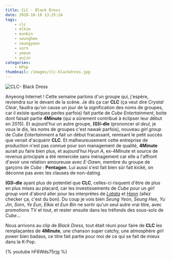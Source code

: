 ```yaml
---
title: CLC - Black Dress
date: 2018-10-10 13:25:24
tags:
    - clc
    - elkie
    - eunbin
    - seunghee
    - seungyeon
    - sorn
    - yeeun
    - yujin
categories:
    - KPop
thumbnail: /images/clc-blackdress.jpg
---
```


![CLC- Black Dress](/images/clc-blackdress.jpg)

Anyeong Internet ! Cette semaine parlons d'un groupe qui, j'espère, reviendra sur le devant de la scène. Je dis ça car **CLC** (ça veut dire *Crystal Clear*, faudra qu'on cause un jour de la signification des noms de groupes, car il existe quelques perles parfois) fait partie de *Cube Entertainment*, boite dont faisait partie **4Minute** (qui a sûrement contribué à éclipser leur début en 2015). Et aujourd'hui un autre groupe, **(G)I-dle** (prononcer *aï deul*, je vous le dis, les noms de groupes c'est nawak parfois), nouveau *girl group* de *Cube Entertainment* a fait un début fracassant, remisant le petit succès que venait d'acquérir **CLC**. Et malheureusement cette entreprise de production n'est pas connue pour son management de qualité, **4Minute** aurait pu faire bien plus, et aujourd'hui *Hyun A*, ex-4Minute et source de revenus principale a été remerciée sans ménagement car elle a l'affront d'avoir une relation amoureuse avec *E-Dawn*, membre du groupe de garçons de *Cube* : **Pentagon**. Lui aussi s'est fait bien sûr fait kické, on déconne pas avec les clauses de non-dating.

**(G)I-dle** ayant plus de potentiel que **CLC**, celles-ci risquent d'être de plus en plus mises au placard, car les investissements de *Cube* pour un *girl group* vont d'abord aller pour les interprètes de [*Latata*](https://www.youtube.com/watch?v=p4RIhcY7V3c) et [*Hann*](https://www.youtube.com/watch?v=OKNXn2qCEws) (allez checker ça, c'est du bon). Du coup je vois bien *Seung Yeon*, *Seung Hee*, *Yu Jin*, *Sorn*, *Ye Eun*, *Elkie* et *Eun Bin* ne sortir qu'un seul autre vrai titre, avec promotions TV et tout, et rester ensuite dans les tréfonds des sous-sols de *Cube*...

Nous arrivons au clip de *Black Dress*, tout était réuni pour faire de **CLC** les remplaçantes de **4Minute**, une chanson super catchy, une atmosphère *girl power* bien badass, ce titre fait partie pour moi de ce qui se fait de mieux dans la K-Pop.

{% youtube hF6Wds75rjg %}
